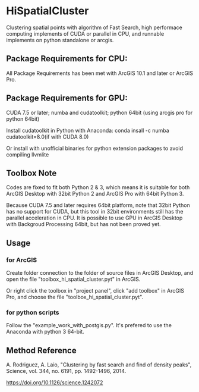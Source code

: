 # HiSpatialCluster
Clustering spatial points with algorithm of Fast Search, high performace computing implements of CUDA or parallel in CPU, and runnable implements on python standalone or arcgis.

## Package Requirements for CPU:

All Package Requirements has been met with ArcGIS 10.1 and later or ArcGIS Pro.

## Package Requirements for GPU:

CUDA 7.5 or later; numba and cudatoolkit; python 64bit (using arcgis pro for python 64bit)

Install cudatoolkit in Python with Anaconda: conda insall -c numba cudatoolkit=8.0(if with CUDA 8.0)

Or install with unofficial binaries for python extension packages to avoid compiling llvmlite

## Toolbox Note

Codes are fixed to fit both Python 2 & 3, which means it is suitable for both ArcGIS Desktop with 32bit Python 2 and ArcGIS Pro with 64bit Python 3.

Because CUDA 7.5 and later requires 64bit platform, note that 32bit Python has no support for CUDA, but this tool in 32bit environments still has the parallel acceleration in CPU. It is possible to use GPU in ArcGIS Desktop with Backgroud Processing 64bit, but has not been proved yet.

## Usage

### for ArcGIS

Create folder connection to the folder of source files in ArcGIS Desktop, and open the file "toolbox_hi_spatial_cluster.pyt" in ArcGIS.

Or right click the toolbox in "project panel", click "add toolbox" in ArcGIS Pro, and choose the file "toolbox_hi_spatial_cluster.pyt".

### for python scripts

Follow the "example_work_with_postgis.py". It's prefered to use the Anaconda with python 3 64-bit.

## Method Reference

 A. Rodriguez, A. Laio, "Clustering by fast search and find of density peaks", Science, vol. 344, no. 6191, pp. 1492-1496, 2014. 

https://doi.org/10.1126/science.1242072

